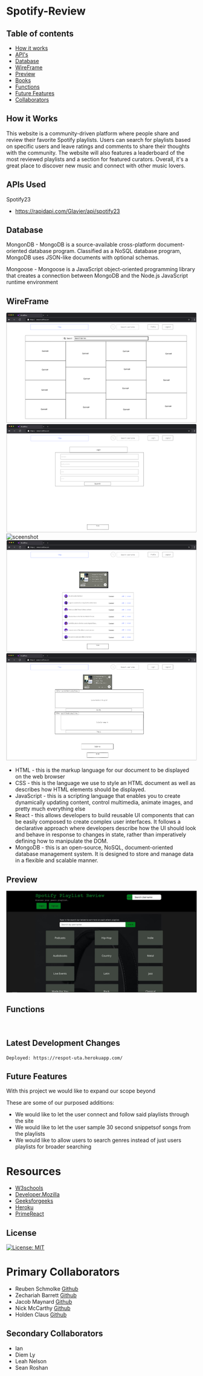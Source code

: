 # Spotify-Review

## Table of contents
* [How it works](#how-it-works)
* [API's](#apis-used)
* [Database](#database)
* [WireFrame](#wireframe)
* [Preview](#preview)
* [Books](#Books-page)
* [Functions](#functions)
* [Future Features](#future-features)
* [Collaborators](#collaborators)

## How it Works

This website is a community-driven platform where people share and review their favorite Spotify playlists. Users can search for playlists based on specific users and leave ratings and comments to share their thoughts with the community. The website will also features a leaderboard of the most reviewed playlists and a section for featured curators. Overall, it's a great place to discover new music and connect with other music lovers.

## APIs Used

Spotify23
- https://rapidapi.com/Glavier/api/spotify23

## Database

MongonDB
    - MongoDB is a source-available cross-platform document-oriented database program. Classified as a NoSQL database program, MongoDB uses JSON-like documents with optional schemas.

Mongoose
    - Mongoose is a JavaScript object-oriented programming library that creates a connection between MongoDB and the Node.js JavaScript runtime environment

## WireFrame

![sceenshot](./images/wirefram%20homepage.png)
![sceenshot](./images/wireframe%20signup.png)
![sceenshot](./images/login.jpeg)
![sceenshot](./images/wireframe%20commentpage.png)
![sceenshot](./images/wireframe%20thread.png)

- HTML - this is the markup language for our document to be displayed on the web browser
- CSS - this is the language we use to style an HTML document as well as describes how HTML elements should be displayed.
- JavaScript - this  is a scripting language that enables you to create dynamically updating content, control multimedia, animate images, and pretty much everything else
- React - this allows developers to build reusable UI components that can be easily composed to create complex user interfaces. It follows a declarative approach where developers describe how the UI should look and behave in response to changes in state, rather than imperatively defining how to manipulate the DOM.
- MongoDB - this is an open-source, NoSQL, document-oriented database management system. It is designed to store and manage data in a flexible and scalable manner.

## Preview
![sceenshot](./images/preview.JPG)

## Functions
![<img src="homepage.jpeg" width="250"/>](images/homepage.jpeg)
![<img src="profilepage.jpeg" width="250"/>](images/profilepage.jpeg)
![<img src="login.jpeg" width="250"/>](images/login.jpeg)
![<img src="signup.jpeg" width="250"/>](images/signup.jpeg)
![<img src="joindiscussion.jpeg" width="250"/>](images/joindiscussion.jpeg)

## Latest Development Changes
```
Deployed: https://respot-uta.herokuapp.com/
```

## Future Features
With this project we would like to expand our scope beyond

These are some of our purposed additions:
- We would like to let the user connect and follow said playlists through the site
- We would like to let the user sample 30 second snippetsof songs from the playlists
- We would like to allow users to search genres instead of just users playlists for broader searching


# Resources
- [W3schools](https://www.w3schools.com)
- [Developer.Mozilla](https://developer.mozilla.org/en-US)
- [Geeksforgeeks](https://www.geeksforgeeks.org/javascript)
- [Heroku](https://heroku.com/login)
- [PrimeReact](https://primereact.org)

## License
 [![License: MIT](https://img.shields.io/badge/License-MIT-yellow.svg)](https://opensource.org/licenses/MIT) 

# Primary Collaborators
- Reuben Schmolke [Github](https://github.com/RoobyDoobster)
- Zechariah Barrett [Github](https://github.com/ZechB7)
- Jacob Maynard [Github](https://github.com/Maynardj123)
- Nick McCarthy [Github](https://github.com/Nick-McCarthy)
- Holden Claus [Github](https://github.com/HoldyClaus)

## Secondary Collaborators
- Ian 
- Diem Ly
- Leah Nelson
- Sean Roshan